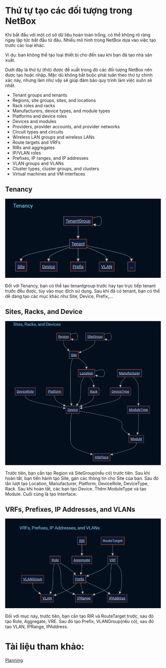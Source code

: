 # Thứ tự tạo các đối tượng trong NetBox
Khi bắt đầu với một cơ sở dữ liệu hoàn toàn trống, có thể không rõ ràng ngay lập tức bắt đầu từ đâu. Nhiều mô hình trong NetBox dựa vào việc tạo trước các loại khác. 

Ví dụ: bạn không thể tạo loại thiết bị cho đến sau khi bạn đã tạo nhà sản xuất.

Dưới đây là thứ tự (thô) được đề xuất trong đó các đối tượng NetBox nên được tạo hoặc nhập. Mặc dù không bắt buộc phải tuân theo thứ tự chính xác này, nhưng làm như vậy sẽ giúp đảm bảo quy trình làm việc suôn sẻ nhất.
- Tenant groups and tenants
- Regions, site groups, sites, and locations
- Rack roles and racks
- Manufacturers, device types, and module types
- Platforms and device roles
- Devices and modules
- Providers, provider accounts, and provider networks
- Circuit types and circuits
- Wireless LAN groups and wireless LANs
- Route targets and VRFs
- RIRs and aggregates
- IP/VLAN roles
- Prefixes, IP ranges, and IP addresses
- VLAN groups and VLANs
- Cluster types, cluster groups, and clusters
- Virtual machines and VM interfaces

## Tenancy
![](/Anh/Screenshot_741.png)

Đối với Tenancy, bạn có thể tạo tenantgroup trước hay tạo trực tiếp tenant trước đều được, tùy vào mục đích sử dụng. Sau khi đã có tenant, bạn có thể dễ dàng tạo các mục khác như Site, Device, Prefix,...

## Sites, Racks, and Device
![](/Anh/Screenshot_742.png)

Trước tiên, bạn cần tạo Region và SiteGroup(nếu có) trước tiên. Sau khi hoàn tất, bạn tiến hành tạo Site, gán các thông tin cho Site của bạn. Sau đó lần lượt tạo Location, Manufacturer, Platform, DeviceRole, DeviceType, Rack. Sau khi hoàn tất, các bạn tạo Device. Thêm ModuleType và tạo Module. Cuối cùng là tạo Interface.

## VRFs, Prefixes, IP Addresses, and VLANs
![](/Anh/Screenshot_743.png)

Đối với mục này, trước tiên, bạn cần tạo RIR và RouteTarget trước, sau đó tạo Role, Aggregate, VRE. Sau đó tạo Prefix, VLANGroup(nếu có), sau đó tạo VLAN, IPRange, IPAddress.



# Tài liệu tham khảo:
[Planning](https://netboxlabs.com/docs/netbox/en/stable/getting-started/planning/)